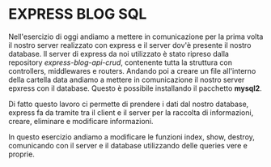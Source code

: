 # EXPRESS BLOG SQL

Nell'esercizio di oggi andiamo a mettere in comunicazione per la prima volta il nostro server realizzato con express e il server dov'è presente il nostro database. Il server di express da noi utilizzato è stato ripreso dalla repository *express-blog-api-crud*, contenente tutta la struttura con controllers, middlewares e routers. Andando poi a creare un file all'interno della cartella data andiamo a mettere in comunicazione il nostro server epxress con il database. Questo è possibile installando il pacchetto **mysql2**. 

Di fatto questo lavoro ci permette di prendere i dati dal nostro database, express fa da tramite tra il client e il server per la raccolta di informazioni, creare, eliminare e modificare informazioni.

In questo esercizio andiamo a modificare le funzioni index, show, destroy, comunicando con il server e il database utilizzando delle queries vere e proprie.